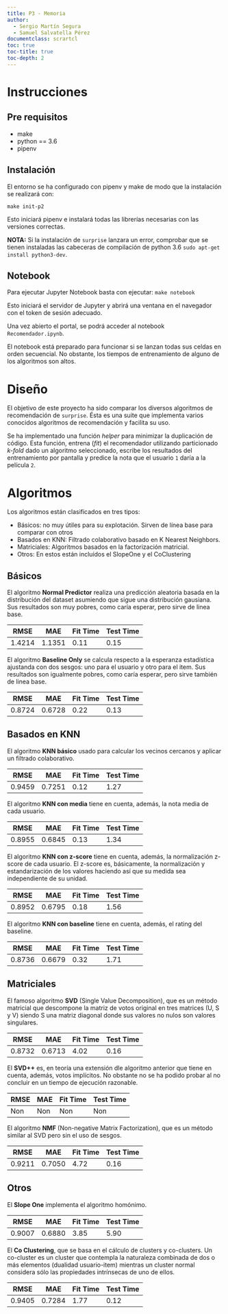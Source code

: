 ```yaml
---
title: P3 - Memoria
author:
  - Sergio Martín Segura
  - Samuel Salvatella Pérez
documentclass: scrartcl
toc: true
toc-title: true
toc-depth: 2
---
```


# Instrucciones

## Pre requisitos

- make
- python == 3.6
- pipenv

## Instalación

El entorno se ha configurado con pipenv y make de modo que la instalación se realizará con:

```
make init-p2
```

Esto iniciará pipenv e instalará todas las librerías necesarias con las versiones correctas.

**NOTA:** Si la instalación de `surprise` lanzara un error, comprobar que se tienen instaladas las cabeceras de compilación de python 3.6 `sudo apt-get install python3-dev`.

## Notebook

Para ejecutar Jupyter Notebook basta con ejecutar: `make notebook`

Esto iniciará el servidor de Jupyter y abrirá una ventana en el navegador con el token de sesión adecuado.

Una vez abierto el portal, se podrá acceder al notebook `Recomendador.ipynb`.

El notebook está preparado para funcionar si se lanzan todas sus celdas en orden secuencial. No obstante, los tiempos de entrenamiento de alguno de los algoritmos son altos.

# Diseño

El objetivo de este proyecto ha sido comparar los diversos algoritmos de recomendación de `surprise`. Ésta es una suite que implementa varios conocidos algoritmos de recomendación y facilita su uso.

Se ha implementado una función _helper_ para minimizar la duplicación de código. Esta función, entrena (_fit_) el recomendador utilizando particionado _k-fold_ dado un algoritmo seleccionado, escribe los resultados del entrenamiento por pantalla y predice la nota que el usuario `1` daría a la película `2`.

# Algoritmos

Los algoritmos están clasificados en tres tipos:

- Básicos: no muy útiles para su explotación. Sirven de línea base para comparar con otros
- Basados en KNN: Filtrado colaborativo basado en K Nearest Neighbors.
- Matriciales: Algoritmos basados en la factorización matricial.
- Otros: En estos están incluídos el SlopeOne y el CoClustering

## Básicos

El algoritmo **Normal Predictor** realiza una predicción aleatoria basada en la distribución del dataset asumiendo que sigue una distribución gausiana.
Sus resultados son muy pobres, como caría esperar, pero sirve de linea base.

| RMSE   | MAE    | Fit Time | Test Time |
| ------ | ------ | -------- | --------- |
| 1.4214 | 1.1351 | 0.11     | 0.15      |

El algoritmo **Baseline Only** se calcula respecto a la esperanza estadística ajustanda con dos sesgos: uno para el usuario y otro para el item. Sus resultados son igualmente pobres, como caría esperar, pero sirve también de linea base.

| RMSE   | MAE    | Fit Time | Test Time |
| ------ | ------ | -------- | --------- |
| 0.8724 | 0.6728 | 0.22     | 0.13      |

## Basados en KNN

El algoritmo **KNN básico** usado para calcular los vecinos cercanos y aplicar un filtrado colaborativo.

| RMSE   | MAE    | Fit Time | Test Time |
| ------ | ------ | -------- | --------- |
| 0.9459 | 0.7251 | 0.12     | 1.27      |

El algoritmo **KNN con media** tiene en cuenta, además, la nota media de cada usuario.

| RMSE   | MAE    | Fit Time | Test Time |
| ------ | ------ | -------- | --------- |
| 0.8955 | 0.6845 | 0.13     | 1.34      |

El algoritmo **KNN con z-score** tiene en cuenta, además, la normalización z-score de cada usuario.
El z-score es, básicamente, la normalización y estandarización de los valores haciendo así que su medida sea independiente de su unidad.

| RMSE   | MAE    | Fit Time | Test Time |
| ------ | ------ | -------- | --------- |
| 0.8952 | 0.6795 | 0.18     | 1.56      |

El algoritmo **KNN con baseline** tiene en cuenta, además, el rating del baseline.

| RMSE   | MAE    | Fit Time | Test Time |
| ------ | ------ | -------- | --------- |
| 0.8736 | 0.6679 | 0.32     | 1.71      |

## Matriciales

El famoso algoritmo **SVD** (Single Value Decomposition), que es un método matricial que descompone la matriz de votos original en tres matrices (U, S y V) siendo S una matriz diagonal donde sus valores no nulos son valores singulares.

| RMSE   | MAE    | Fit Time | Test Time |
| ------ | ------ | -------- | --------- |
| 0.8732 | 0.6713 | 4.02     | 0.16      |

El **SVD++** es, en teoría una extensión dle algoritmo anterior que tiene en cuenta, además, votos implícitos. No obstante no se ha podido probar al no concluir en un tiempo de ejecución razonable.

| RMSE | MAE | Fit Time | Test Time |
| ---- | --- | -------- | --------- |
| Non  | Non | Non      | Non       |

El algoritmo **NMF** (Non-negative Matrix Factorization), que es un método similar al SVD pero sin el uso de sesgos.

| RMSE   | MAE    | Fit Time | Test Time |
| ------ | ------ | -------- | --------- |
| 0.9211 | 0.7050 | 4.72     | 0.16      |

## Otros

El **Slope One** implementa el algoritmo homónimo.

| RMSE   | MAE    | Fit Time | Test Time |
| ------ | ------ | -------- | --------- |
| 0.9007 | 0.6880 | 3.85     | 5.90      |

El **Co Clustering**, que se basa en el cálculo de clusters y co-clusters. Un co-cluster es un cluster que contempla la naturaleza combinada de dos o más elementos (dualidad usuario-item) mientras un cluster normal considera sólo las propiedades intrínsecas de uno de ellos.

| RMSE   | MAE    | Fit Time | Test Time |
| ------ | ------ | -------- | --------- |
| 0.9405 | 0.7284 | 1.77     | 0.12      |
